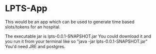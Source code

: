 # LPTS-App
This would be an app which can be used to generate time based slots/tokens for an hospital.

The executable jar is lpts-0.0.1-SNAPSHOT.jar
You could download it and you run it from your terminal like so
"java -jar lpts-0.0.1-SNAPSHOT.jar"
You'd need JRE and postgres.
